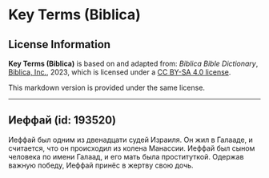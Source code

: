 # Key Terms (Biblica)

## License Information

**Key Terms (Biblica)** is based on and adapted from: _Biblica Bible Dictionary_, [Biblica, Inc.](https://www.biblica.com/), 2023, which is licensed under a [CC BY-SA 4.0 license](https://creativecommons.org/licenses/by-sa/4.0/legalcode.en).

This markdown version is provided under the same license.



--------------------------------

## Иеффай (id: 193520)

Иеффай был одним из двенадцати судей Израиля. Он жил в Галааде, и считается, что он происходил из колена Манассии. Иеффай был сыном человека по имени Галаад, и его мать была проституткой. Одержав важную победу, Иеффай принёс в жертву свою дочь.


